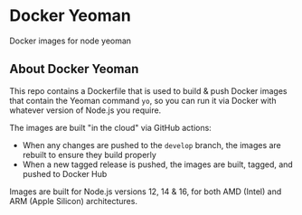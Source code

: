 # Docker Yeoman

Docker images for node yeoman

## About Docker Yeoman

This repo contains a Dockerfile that is used to build & push Docker images that contain the Yeoman command `yo`, so you can run it via Docker with whatever version of Node.js you require.

The images are built "in the cloud" via GitHub actions:

- When any changes are pushed to the `develop` branch, the images are rebuilt to ensure they build properly
- When a new tagged release is pushed, the images are built, tagged, and pushed to Docker Hub

Images are built for Node.js versions 12, 14 & 16, for both AMD (Intel) and ARM (Apple Silicon) architectures.
